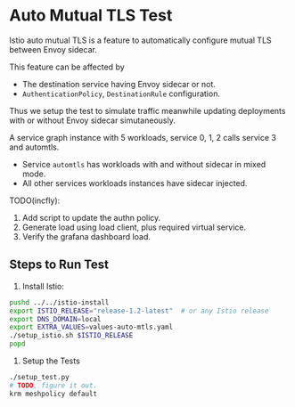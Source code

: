 # Auto Mutual TLS Test

Istio auto mutual TLS is a feature to automatically configure mutual TLS between Envoy sidecar.

This feature can be affected by

- The destination service having Envoy sidecar or not.
- `AuthenticationPolicy`, `DestinationRule` configuration.

Thus we setup the test to simulate traffic meanwhile updating deployments with or without Envoy
sidecar simutaneously.

A service graph instance with 5 workloads, service 0, 1, 2 calls service 3 and automtls.

- Service `automtls` has workloads with and without sidecar in mixed mode.
- All other services workloads instances have sidecar injected.

TODO(incfly):

1. Add script to update the authn policy.
2. Generate load using load client, plus required virtual service.
3. Verify the grafana dashboard load.

## Steps to Run Test

1. Install Istio:

```bash
pushd ../../istio-install
export ISTIO_RELEASE="release-1.2-latest"  # or any Istio release
export DNS_DOMAIN=local
export EXTRA_VALUES=values-auto-mtls.yaml
./setup_istio.sh $ISTIO_RELEASE
popd
```

1. Setup the Tests

```bash
./setup_test.py
# TODO, figure it out.
krm meshpolicy default
```
